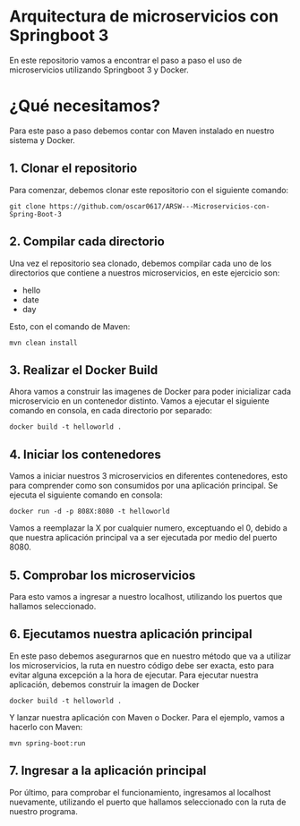 # Arquitectura de microservicios con Springboot 3

En este repositorio vamos a encontrar el paso a paso el uso de microservicios utilizando Springboot 3 y Docker.

# ¿Qué necesitamos?

Para este paso a paso debemos contar con Maven instalado en nuestro sistema y Docker.

## 1. Clonar el repositorio

Para comenzar, debemos clonar este repositorio con el siguiente comando:

    git clone https://github.com/oscar0617/ARSW---Microservicios-con-Spring-Boot-3 

## 2. Compilar cada directorio

Una vez el repositorio sea clonado, debemos compilar cada uno de los directorios que contiene a nuestros microservicios, en este ejercicio son:

 - hello
 - date
 - day

Esto, con el comando de Maven:

    mvn clean install

## 3. Realizar el Docker Build
Ahora vamos a construir las imagenes de Docker para poder inicializar cada microservicio en un contenedor distinto.
Vamos a ejecutar el siguiente comando en consola, en cada directorio por separado:

    docker build -t helloworld .
   

## 4. Iniciar los contenedores

Vamos a iniciar nuestros 3 microservicios en diferentes contenedores, esto para comprender como son consumidos por una aplicación principal.
Se ejecuta el siguiente comando en consola:

    docker run -d -p 808X:8080 -t helloworld

Vamos a reemplazar la X por cualquier numero, exceptuando el 0, debido a que nuestra aplicación principal va a ser ejecutada por medio del puerto 8080.
## 5. Comprobar los microservicios

Para esto vamos a ingresar a nuestro localhost, utilizando los puertos que hallamos seleccionado.

## 6. Ejecutamos nuestra aplicación principal

En este paso debemos asegurarnos que en nuestro método que va a utilizar los microservicios, la ruta en nuestro código debe ser exacta, esto para evitar alguna excepción a la hora de ejecutar.
Para ejecutar nuestra aplicación, debemos construir la imagen de Docker

    docker build -t helloworld .
Y lanzar nuestra aplicación con Maven o Docker. Para el ejemplo, vamos a hacerlo con Maven:

    mvn spring-boot:run
   
## 7. Ingresar a la aplicación principal
Por último, para comprobar el funcionamiento, ingresamos al localhost nuevamente, utilizando el puerto que hallamos seleccionado con la ruta de nuestro programa.
